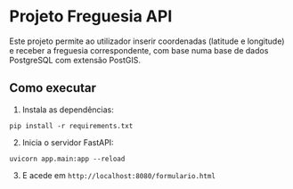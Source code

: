# Projeto Freguesia API

Este projeto permite ao utilizador inserir coordenadas (latitude e longitude) e receber a freguesia correspondente, com base numa base de dados PostgreSQL com extensão PostGIS.

## Como executar

1. Instala as dependências:

```
pip install -r requirements.txt
```

2. Inicia o servidor FastAPI:

```
uvicorn app.main:app --reload
```

3. E acede em  `http://localhost:8080/formulario.html`
